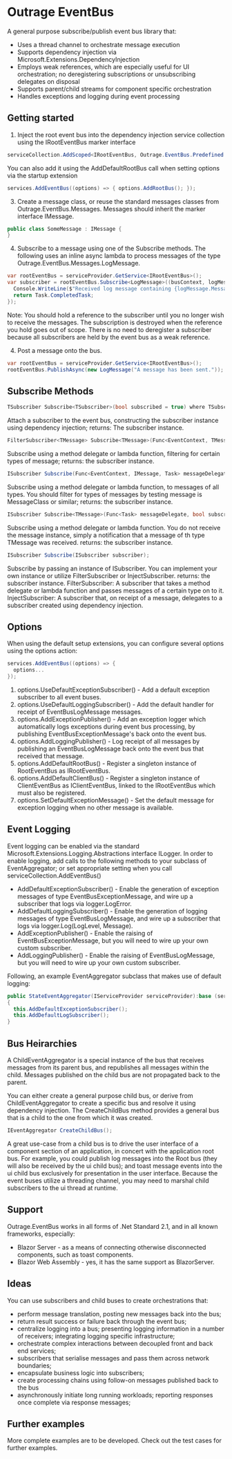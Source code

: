 # Outrage EventBus

A general purpose subscribe/publish event bus library that:
* Uses a thread channel to orchestrate message execution
* Supports dependency injection via Microsoft.Extensions.DependencyInjection
* Employs weak references, which are especially useful for UI orchestration; no deregistering subscriptions or unsubscribing delegates on disposal
* Supports parent/child streams for component specific orchestration
* Handles exceptions and logging during event processing

## Getting started

1. Inject the root event bus into the dependency injection service collection using the IRootEventBus marker interface
```c#
serviceCollection.AddScoped<IRootEventBus, Outrage.EventBus.Predefined.RootEventBus>();
```
You can also add it using the AddDefaultRootBus call when setting options via the startup extension 
```c#
services.AddEventBus((options) => { options.AddRootBus(); });
```
3. Create a message class, or reuse the standard messages classes from Outrage.EventBus.Messages.  Messages should inherit the marker interface IMessage.
```c#
public class SomeMessage : IMessage {
}
```

4. Subscribe to a message using one of the Subscribe methods.  The following uses an inline async lambda to process messages of the type Outrage.EventBus.Messages.LogMessage.

```c#
var rootEventBus = serviceProvider.GetService<IRootEventBus>();
var subscriber = rootEventBus.Subscribe<LogMessage>((busContext, logMessage) => {
  Console.WriteLine($"Received log message containing {logMessage.Message}");
  return Task.CompletedTask;
});
```
Note: You should hold a reference to the subscriber until you no longer wish to receive the messages.  The subscription is destroyed when the reference you hold goes out of scope.  There is no need to deregister a subscriber because all subscribers are held by the event bus as a weak reference.

4. Post a message onto the bus.
```c#
var rootEventBus = serviceProvider.GetService<IRootEventBus>();
rootEventBus.PublishAsync(new LogMessage("A message has been sent."));
```
## Subscribe Methods
```c#
TSubscriber Subscribe<TSubscriber>(bool subscribed = true) where TSubscriber : ISubscriber;
```
Attach a subscriber to the event bus, constructing the subscriber instance using dependency injection;
returns: The subscriber instance.

```c#
FilterSubscriber<TMessage> Subscribe<TMessage>(Func<EventContext, TMessage, Task> messageDelegate, bool subscribed = true) where TMessage : IMessage;
```
Subscribe using a method delegate or lambda function, filtering for certain types of message;
returns: the subscriber instance.

```c#
ISubscriber Subscribe(Func<EventContext, IMessage, Task> messageDelegate, bool subscribed = true);
```
Subscribe using a method delegate or lambda function, to messages of all types.  You should filter for types of messages by testing message is MessageClass or similar;
returns: the subscriber instance.

```c#
ISubscriber Subscribe<TMessage>(Func<Task> messageDelegate, bool subscribed = true) where TMessage: IMessage;
```
Subscribe using a method delegate or lambda function.  You do not receive the message instance, simply a notification that a message of th type TMessage was received.
returns: the subscriber instance.

```c#
ISubscriber Subscribe(ISubscriber subscriber);
```
Subscribe by passing an instance of ISubscriber.  You can implement your own instance or utilize FilterSubscriber or InjectSubscriber.
returns: the subscriber instance.
FilterSubscriber: A subscriber that takes a method delegate or lambda function and passes messages of a certain type on to it.
InjectSubscriber: A subscriber that, on receipt of a message, delegates to a subscriber created using dependency injection.

## Options

When using the default setup extensions, you can configure several options using the options action:
```c#
services.AddEventBus((options) => {
  options...
});
```

1. options.UseDefaultExceptionSubscriber() - Add a default exception subscriber to all event buses.
2. options.UseDefaultLoggingSubscriber() - Add the default handler for receipt of EventBusLogMessage messages.
3. options.AddExceptionPublisher() - Add an exception logger which automatically logs exceptions during event bus processing, by publishing EventBusExceptionMessage's back onto the event bus.
4. options.AddLoggingPublisher() - Log receipt of all messages by publishing an EventBusLogMessage back onto the event bus that received that message.
5. options.AddDefaultRootBus() - Register a singleton instance of RootEventBus as IRootEventBus.
6. options.AddDefaultClientBus() - Register a singleton instance of ClientEventBus as IClientEventBus, linked to the IRootEventBus which must also be registered.
7. options.SetDefaultExceptionMessage() - Set the default message for exception logging when no other message is available.


## Event Logging
Event logging can be enabled via the standard Microsoft.Extensions.Logging.Abstractions interface ILogger.  In order to enable logging, add calls to the following methods to your subclass of EventAggregator; or set appropriate setting when you call serviceCollection.AddEventBus()

* AddDefaultExceptionSubscriber() - Enable the generation of exception messages of type EventBusExceptionMessage, and wire up a subscriber that logs via logger.LogError.
* AddDefaultLoggingSubscriber() - Enable the generation of logging messages of type EventBusLogMessage, and wire up a subscriber that logs via logger.Log(LogLevel, Message).
* AddExceptionPublisher() - Enable the raising of EventBusExceptionMessage, but you will need to wire up your own custom subscriber.
* AddLoggingPublisher() - Enable the raising of EventBusLogMessage, but you will need to wire up your own custom subscriber.

Following, an example EventAggregator subclass that makes use of default logging:
```c#
public StateEventAggregator(IServiceProvider serviceProvider):base (serviceProvider)
{
  this.AddDefaultExceptionSubscriber();
  this.AddDefaultLogSubscriber();
}
```

## Bus Heirarchies
A ChildEventAggregator is a special instance of the bus that receives messages from its parent bus, and republishes all messages within the child.  Messages published on the child bus are not propagated back to the parent.

You can either create a general purpose child bus, or derive from ChildEventAggregator to create a specific bus and resolve it using dependency injection.
The CreateChildBus method provides a general bus that is a child to the one from which it was created.
```c#
IEventAggregator CreateChildBus();
```  

A great use-case from a child bus is to drive the user interface of a component section of an application, in concert with the application root bus.  For example, you could publish log messages into the Root bus (they will also be received by the ui child bus); and toast message events into the ui child bus exclusively for presentation in the user interface.  Because the event buses utilize a threading channel, you may need to marshal child subscribers to the ui thread at runtime.

## Support

Outrage.EventBus works in all forms of .Net Standard 2.1, and in all known frameworks, especially:
* Blazor Server - as a means of connecting otherwise disconnected components, such as toast components.
* Blazor Web Assembly - yes, it has the same support as BlazorServer.

## Ideas
You can use subscribers and child buses to create orchestrations that:
* perform message translation, posting new messages back into the bus;
* return result success or failure back through the event bus;
* centralize logging into a bus; presenting logging information in a number of receivers; integrating logging specific infrastructure;
* orchestrate complex interactions between decoupled front and back end services;
* subscribers that serialise messages and pass them across network boundaries;
* encapsulate business logic into subscribers;
* create processing chains using follow-on messages published back to the bus
* asynchronously initiate long running workloads; reporting responses once complete via response messages;

## Further examples
More complete examples are to be developed.  Check out the test cases for further examples.
